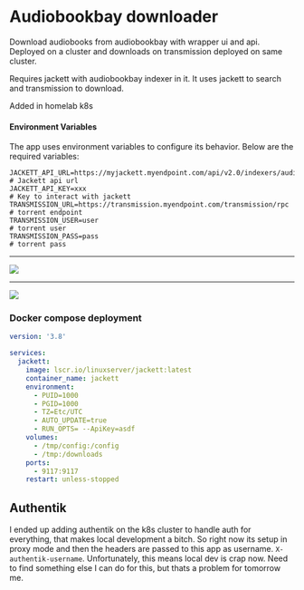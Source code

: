 # Audiobookbay downloader

Download audiobooks from audiobookbay with wrapper ui and api. Deployed on a cluster and downloads on transmission deployed on same cluster.

Requires jackett with audiobookbay indexer in it. It uses jackett to search and transmission to download.

Added in homelab k8s

#### Environment Variables
The app uses environment variables to configure its behavior. Below are the required variables:

```env
JACKETT_API_URL=https://myjackett.myendpoint.com/api/v2.0/indexers/audiobookbay/results         # Jackett api url
JACKETT_API_KEY=xxx                                                                             # Key to interact with jackett
TRANSMISSION_URL=https://transmission.myendpoint.com/transmission/rpc                           # torrent endpoint
TRANSMISSION_USER=user                                                                          # torrent user
TRANSMISSION_PASS=pass                                                                          # torrent pass
```

---

![](https://i.imgur.com/mwuvB5z.png)

---

![](https://i.imgur.com/ccUBle0.png)


### Docker compose deployment

```yaml
version: '3.8'

services:
  jackett:
    image: lscr.io/linuxserver/jackett:latest
    container_name: jackett
    environment:
      - PUID=1000
      - PGID=1000
      - TZ=Etc/UTC
      - AUTO_UPDATE=true
      - RUN_OPTS= --ApiKey=asdf
    volumes:
      - /tmp/config:/config
      - /tmp:/downloads
    ports:
      - 9117:9117
    restart: unless-stopped
```

## Authentik

I ended up adding authentik on the k8s cluster to handle auth for everything, that makes local development a bitch. So right now its setup in proxy mode and then the headers are passed to this app as username.
`X-authentik-username`. Unfortunately, this means local dev is crap now. Need to find something else I can do for this, but thats a problem for tomorrow me.
